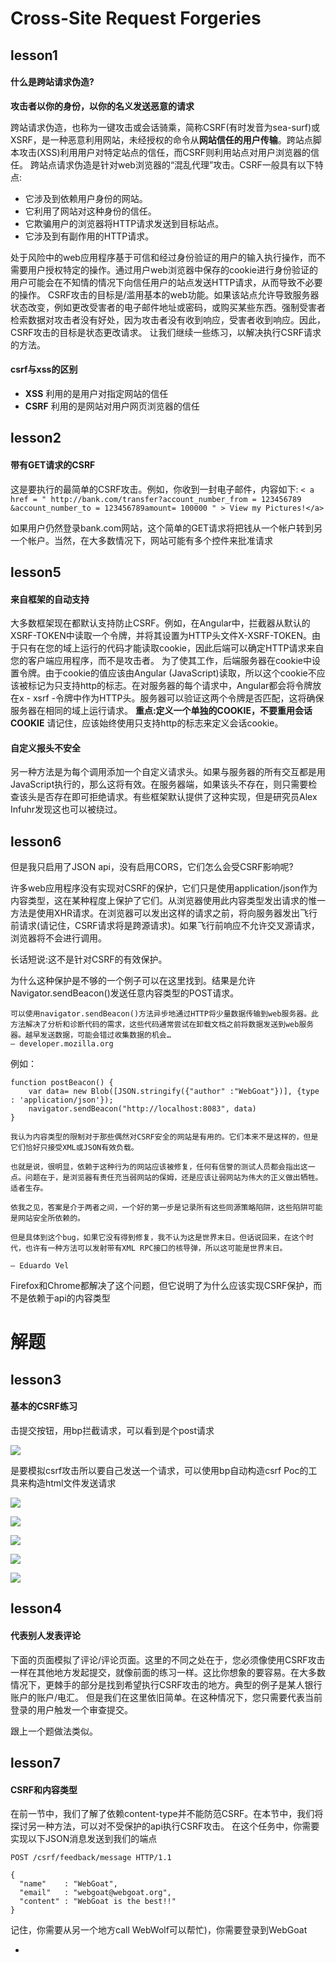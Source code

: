 # Cross-Site Request Forgeries

## lesson1

#### 什么是跨站请求伪造?

**攻击者以你的身份，以你的名义发送恶意的请求**

跨站请求伪造，也称为一键攻击或会话骑乘，简称CSRF(有时发音为sea-surf)或XSRF，是一种恶意利用网站，未经授权的命令从**网站信任的用户传输**。跨站点脚本攻击(XSS)利用用户对特定站点的信任，而CSRF则利用站点对用户浏览器的信任。
跨站点请求伪造是针对web浏览器的“混乱代理”攻击。CSRF一般具有以下特点:

- 它涉及到依赖用户身份的网站。
- 它利用了网站对这种身份的信任。
- 它欺骗用户的浏览器将HTTP请求发送到目标站点。
- 它涉及到有副作用的HTTP请求。

处于风险中的web应用程序基于可信和经过身份验证的用户的输入执行操作，而不需要用户授权特定的操作。通过用户web浏览器中保存的cookie进行身份验证的用户可能会在不知情的情况下向信任用户的站点发送HTTP请求，从而导致不必要的操作。
CSRF攻击的目标是/滥用基本的web功能。如果该站点允许导致服务器状态改变，例如更改受害者的电子邮件地址或密码，或购买某些东西。强制受害者检索数据对攻击者没有好处，因为攻击者没有收到响应，受害者收到响应。因此，CSRF攻击的目标是状态更改请求。
让我们继续一些练习，以解决执行CSRF请求的方法。



#### csrf与xss的区别

- **XSS** 利用的是用户对指定网站的信任
- **CSRF** 利用的是网站对用户网页浏览器的信任

## lesson2

#### 带有GET请求的CSRF

这是要执行的最简单的CSRF攻击。例如，你收到一封电子邮件，内容如下:
`< a href = " http://bank.com/transfer?account_number_from = 123456789 &account_number_to = 123456789amount= 100000 " > View my Pictures!</a>` 


如果用户仍然登录bank.com网站，这个简单的GET请求将把钱从一个帐户转到另一个帐户。当然，在大多数情况下，网站可能有多个控件来批准请求

## lesson5

#### 来自框架的自动支持

大多数框架现在都默认支持防止CSRF。例如，在Angular中，拦截器从默认的XSRF-TOKEN中读取一个令牌，并将其设置为HTTP头文件X-XSRF-TOKEN。由于只有在您的域上运行的代码才能读取cookie，因此后端可以确定HTTP请求来自您的客户端应用程序，而不是攻击者。
为了使其工作，后端服务器在cookie中设置令牌。由于cookie的值应该由Angular (JavaScript)读取，所以这个cookie不应该被标记为只支持http的标志。在对服务器的每个请求中，Angular都会将令牌放在x - xsrf -令牌中作为HTTP头。服务器可以验证这两个令牌是否匹配，这将确保服务器在相同的域上运行请求。
**重点:定义一个单独的COOKIE，不要重用会话COOKIE**
请记住，应该始终使用只支持http的标志来定义会话cookie。

#### 自定义报头不安全

另一种方法是为每个调用添加一个自定义请求头。如果与服务器的所有交互都是用JavaScript执行的，那么这将有效。在服务器端，如果该头不存在，则只需要检查该头是否存在即可拒绝请求。有些框架默认提供了这种实现，但是研究员Alex Infuhr发现这也可以被绕过。

## lesson6

但是我只启用了JSON api，没有启用CORS，它们怎么会受CSRF影响呢?

许多web应用程序没有实现对CSRF的保护，它们只是使用application/json作为内容类型，这在某种程度上保护了它们。从浏览器使用此内容类型发出请求的惟一方法是使用XHR请求。在浏览器可以发出这样的请求之前，将向服务器发出飞行前请求(请记住，CSRF请求将是跨源请求)。如果飞行前响应不允许交叉源请求，浏览器将不会进行调用。

长话短说:这不是针对CSRF的有效保护。

为什么这种保护是不够的一个例子可以在这里找到。结果是允许Navigator.sendBeacon()发送任意内容类型的POST请求。

```
可以使用navigator.sendBeacon()方法异步地通过HTTP将少量数据传输到web服务器。此方法解决了分析和诊断代码的需求，这些代码通常尝试在卸载文档之前将数据发送到web服务器。越早发送数据，可能会错过收集数据的机会…
— developer.mozilla.org 

```

例如：

```
function postBeacon() {
    var data= new Blob([JSON.stringify({"author" :"WebGoat"})], {type : 'application/json'});
    navigator.sendBeacon("http://localhost:8083", data)
}
```

```
我认为内容类型的限制对于那些偶然对CSRF安全的网站是有用的。它们本来不是这样的，但是它们恰好只接受XML或JSON有效负载。

也就是说，很明显，依赖于这种行为的网站应该被修复，任何有信誉的测试人员都会指出这一点。问题在于，是浏览器有责任充当弱网站的保姆，还是应该让弱网站为伟大的正义做出牺牲。适者生存。

依我之见，答案是介于两者之间，一个好的第一步是记录所有这些同源策略陷阱，这些陷阱可能是网站安全所依赖的。

但是具体到这个bug，如果它没有得到修复，我不认为这是世界末日。但话说回来，在这个时代，也许有一种方法可以发射带有XML RPC接口的核导弹，所以这可能是世界末日。

— Eduardo Vel
```

 Firefox和Chrome都解决了这个问题，但它说明了为什么应该实现CSRF保护，而不是依赖于api的内容类型 

# 解题

## lesson3

####  基本的CSRF练习

击提交按钮，用bp拦截请求，可以看到是个post请求

![](img/csrf.png)

是要模拟csrf攻击所以要自己发送一个请求，可以使用bp自动构造csrf Poc的工具来构造html文件发送请求

![](img/csrf1.png)

![](img/csrf2.png)

![](img/csrf3.png)

![](img/csrf4.png)

![](img/csrf5.png)



## lesson4

#### 代表别人发表评论

下面的页面模拟了评论/评论页面。这里的不同之处在于，您必须像使用CSRF攻击一样在其他地方发起提交，就像前面的练习一样。这比你想象的要容易。在大多数情况下，更棘手的部分是找到希望执行CSRF攻击的地方。典型的例子是某人银行账户的账户/电汇。
但是我们在这里依旧简单。在这种情况下，您只需要代表当前登录的用户触发一个审查提交。

跟上一个题做法类似。

## lesson7

#### CSRF和内容类型

在前一节中，我们了解了依赖content-type并不能防范CSRF。在本节中，我们将探讨另一种方法，可以对不受保护的api执行CSRF攻击。
在这个任务中，你需要实现以下JSON消息发送到我们的端点

```
POST /csrf/feedback/message HTTP/1.1

{
  "name"    : "WebGoat",
  "email"   : "webgoat@webgoat.org",
  "content" : "WebGoat is the best!!"
}
```

 记住，你需要从另一个地方call  	WebWolf可以帮忙)，你需要登录到WebGoat 

- 